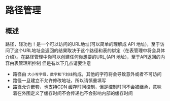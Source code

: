 # 路径管理

## 概述
  路径，轻功也！是一个可以访问的URL地址(可以简单的理解成 API 地址)，至于访问了这个URL地址会返回的结果取决于这个路径和表的绑定（在表管理中将会具体介绍）。在路径管理中你可以创建任何你想要的URL,(API 地址)，至于API返回的内容由表管理所控制
但是有以下几点请要注意
  - 路径由 `大小写字母，数字和下划线`构成，其他的字符将会导致意外或者不可访问
  - 路径一旦建立不允许修改地址，所以请慎重填写
  - 路径允许嵌套，也支持CDN 缓存时间控制，但是控制时间不会被继承，意味着在外围定义了缓存时间不会传递也不会影响内部的缓存时间

